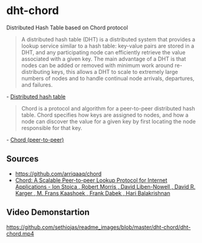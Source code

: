 # dht-chord
Distributed Hash Table based on Chord protocol

> A distributed hash table (DHT) is a distributed system that provides a lookup service similar to a hash table: key-value pairs are stored in a DHT, and any participating node can efficiently retrieve the value associated with a given key. The main advantage of a DHT is that nodes can be added or removed with minimum work around re-distributing keys, this allows a DHT to scale to extremely large numbers of nodes and to handle continual node arrivals, departures, and failures.

\- [Distributed hash table](https://en.wikipedia.org/wiki/Distributed_hash_table)

> Chord is a protocol and algorithm for a peer-to-peer distributed hash table. Chord specifies how keys are assigned to nodes, and how a node can discover the value for a given key by first locating the node responsible for that key.

\- [Chord (peer-to-peer)](https://en.wikipedia.org/wiki/Chord_(peer-to-peer))

## Sources
* https://github.com/arriqaaq/chord
* [Chord: A Scalable Peer-to-peer Lookup Protocol for Internet Applications - 
Ion Stoica
, Robert Morris
, David Liben-Nowell
, David R. Karger
, M. Frans Kaashoek
, Frank Dabek
, Hari Balakrishnan](https://pdos.csail.mit.edu/papers/ton:chord/paper-ton.pdf)

## Video Demonstartion

https://github.com/sethiojas/readme_images/blob/master/dht-chord/dht-chord.mp4
